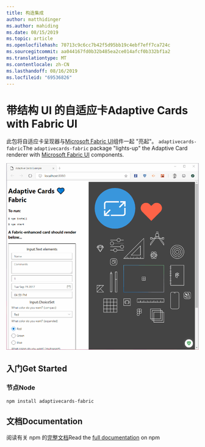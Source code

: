 ```yaml
---
title: 构造集成
author: matthidinger
ms.author: mahiding
ms.date: 08/15/2019
ms.topic: article
ms.openlocfilehash: 70713c9c6cc7b42f5d95bb19c4ebf7eff7ca724c
ms.sourcegitcommit: aa044167fd0b32b485ea2ce014afcf0b332bf1a2
ms.translationtype: MT
ms.contentlocale: zh-CN
ms.lasthandoff: 08/16/2019
ms.locfileid: "69536826"
---
```

# <a name="adaptive-cards-with-fabric-ui"></a><span data-ttu-id="b5f54-102">带结构 UI 的自适应卡</span><span class="sxs-lookup"><span data-stu-id="b5f54-102">Adaptive Cards with Fabric UI</span></span>

<span data-ttu-id="b5f54-103">此包将自适应卡呈现器与[Microsoft Fabric UI](https://developer.microsoft.com/en-us/fabric#/controls/web)组件一起 "亮起"。 `adaptivecards-fabric`</span><span class="sxs-lookup"><span data-stu-id="b5f54-103">The `adaptivecards-fabric` package "lights-up" the Adaptive Card renderer with [Microsoft Fabric UI](https://developer.microsoft.com/en-us/fabric#/controls/web) components.</span></span>

![构造屏幕快照](https://raw.githubusercontent.com/microsoft/AdaptiveCards/master/source/nodejs/adaptivecards-fabric/adaptivecards-fabric.gif)

## <a name="get-started"></a><span data-ttu-id="b5f54-105">入门</span><span class="sxs-lookup"><span data-stu-id="b5f54-105">Get Started</span></span>

### <a name="node"></a><span data-ttu-id="b5f54-106">节点</span><span class="sxs-lookup"><span data-stu-id="b5f54-106">Node</span></span>

```console
npm install adaptivecards-fabric
```

## <a name="documentation"></a><span data-ttu-id="b5f54-107">文档</span><span class="sxs-lookup"><span data-stu-id="b5f54-107">Documentation</span></span> 

<span data-ttu-id="b5f54-108">阅读有关 npm 的[完整文档](https://www.npmjs.com/package/adaptivecards-fabric)</span><span class="sxs-lookup"><span data-stu-id="b5f54-108">Read the [full documentation](https://www.npmjs.com/package/adaptivecards-fabric) on npm</span></span>
